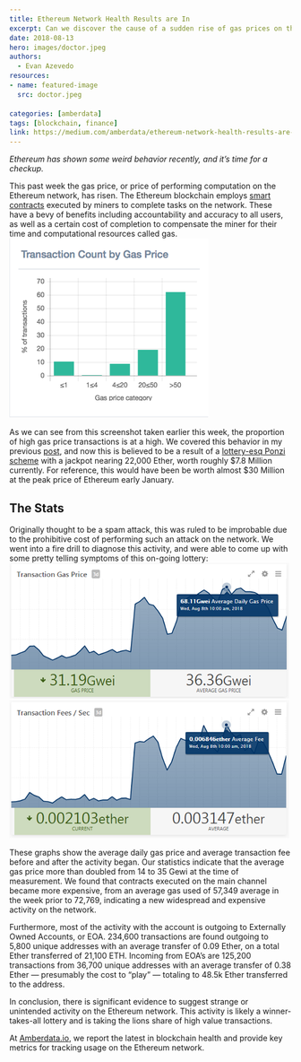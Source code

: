 ```yaml
---
title: Ethereum Network Health Results are In
excerpt: Can we discover the cause of a sudden rise of gas prices on the Ethereum network?
date: 2018-08-13
hero: images/doctor.jpeg
authors:
  - Evan Azevedo
resources:
- name: featured-image
  src: doctor.jpeg

categories: [amberdata]
tags: [blockchain, finance]
link: https://medium.com/amberdata/ethereum-network-health-results-are-in-f8d239a07d6e
---
```

_Ethereum has shown some weird behavior recently, and it’s time for a checkup._

This past week the gas price, or price of performing computation on the Ethereum network, has risen. The Ethereum blockchain employs [smart contracts](https://ethereum.org/en/developers/docs/smart-contracts/) executed by miners to complete tasks on the network. These have a bevy of benefits including accountability and accuracy to all users, as well as a certain cost of completion to compensate the miner for their time and computational resources called gas.
![](tx_count.png "Data from ethgasstation.com")

As we can see from this screenshot taken earlier this week, the proportion of high gas price transactions is at a high. We covered this behavior in my previous [post](/2018/08/tracking-tuesdays-ethereum-network-overload/), and now this is believed to be a result of a [lottery-esq Ponzi scheme](https://cryptovest.com/amp/news/cloned-fomo3d-game-most-probable-reason-for-ethereum-congestion/) with a jackpot nearing 22,000 Ether, worth roughly $7.8 Million currently. For reference, this would have been be worth almost $30 Million at the peak price of Ethereum early January.

## The Stats
Originally thought to be a spam attack, this was ruled to be improbable due to the prohibitive cost of performing such an attack on the network. We went into a fire drill to diagnose this activity, and were able to come up with some pretty telling symptoms of this on-going lottery:
![](txn_gas.png "Transaction gas price and average daily gas price on the Ethereum network, from Amberdata.io")
![](txn_fees.png "Average transaction fee, from Amberdata.io")

These graphs show the average daily gas price and average transaction fee before and after the activity began. Our statistics indicate that the average gas price more than doubled from 14 to 35 Gewi at the time of measurement. We found that contracts executed on the main channel became more expensive, from an average gas used of 57,349 average in the week prior to 72,769, indicating a new widespread and expensive activity on the network.

Furthermore, most of the activity with the account is outgoing to Externally Owned Accounts, or EOA. 234,600 transactions are found outgoing to 5,800 unique addresses with an average transfer of 0.09 Ether, on a total Ether transferred of 21,100 ETH. Incoming from EOA’s are 125,200 transactions from 36,700 unique addresses with an average transfer of 0.38 Ether — presumably the cost to “play” — totaling to 48.5k Ether transferred to the address.

In conclusion, there is significant evidence to suggest strange or unintended activity on the Ethereum network. This activity is likely a winner-takes-all lottery and is taking the lions share of high value transactions.

At [Amberdata.io](https://amberdata.io/), we report the latest in blockchain health and provide key metrics for tracking usage on the Ethereum network.